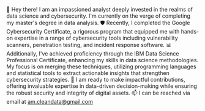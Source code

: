 👋 Hey there! I am an impassioned analyst deeply invested in the realms of data science and cybersecurity. I'm currently on the verge of completing my master's degree in data analysis.
🛡️ Recently, I completed the Google Cybersecurity Certificate, a rigorous program that equipped me with hands-on expertise in a range of cybersecurity tools including vulnerability scanners, penetration testing, and incident response software.
📊 Additionally, I've achieved proficiency through the IBM Data Science Professional Certificate, enhancing my skills in data science methodologies. My focus is on merging these techniques, utilizing programming languages and statistical tools to extract actionable insights that strengthen cybersecurity strategies.
💼 I am ready to make impactful contributions, offering invaluable expertise in data-driven decision-making while ensuring the robust security and integrity of digital assets.
📫 I can be reached via email at am.cleandata@gmail.com
